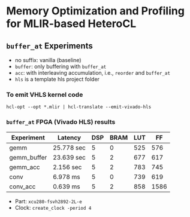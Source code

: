 # Memory Optimization and Profiling for MLIR-based HeteroCL 

## `buffer_at` Experiments
- no suffix: vanilla (baseline)
- `buffer`: only buffering with `buffer_at`
- `acc`: with interleaving accumulation, i.e., `reorder` and `buffer_at`
- `hls` is a template hls project folder

### To emit VHLS kernel code
```
hcl-opt --opt *.mlir | hcl-translate --emit-vivado-hls
```

### `buffer_at` FPGA (Vivado HLS) results
| Experiment | Latency | DSP | BRAM | LUT | FF |
| --- | --- | --- | --- | --- | --- | 
| gemm | 25.778 sec | 5 | 0 | 525 | 576 |
| gemm_buffer | 23.639 sec | 5 | 2 | 677 | 617 |
| gemm_acc | 2.156 sec | 5 | 2 | 783 | 745 |
| conv | 6.978 ms | 5 | 0 | 739 | 619 |
| conv_acc | 0.639 ms | 5 | 2 | 858 | 1586 |

- Part: `xcu280-fsvh2892-2L-e`
- Clock: `create_clock -period 4`